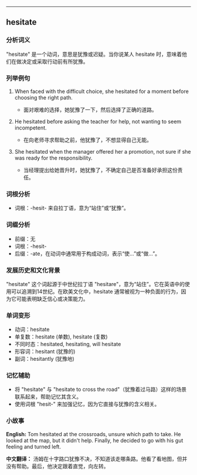 
---------------
## hesitate
### 分析词义
"hesitate" 是一个动词，意思是犹豫或迟疑。当你说某人 hesitate 时，意味着他们在做决定或采取行动前有所犹豫。

### 列举例句
1. When faced with the difficult choice, she hesitated for a moment before choosing the right path.
   - 面对艰难的选择，她犹豫了一下，然后选择了正确的道路。

2. He hesitated before asking the teacher for help, not wanting to seem incompetent.
   - 在向老师寻求帮助之前，他犹豫了，不想显得自己无能。

3. She hesitated when the manager offered her a promotion, not sure if she was ready for the responsibility.
   - 当经理提出给她晋升时，她犹豫了，不确定自己是否准备好承担这份责任。

### 词根分析
- 词根：-hesit- 来自拉丁语，意为“站住”或“犹豫”。

### 词缀分析
- 前缀：无
- 词根：-hesit-
- 后缀：-ate，在动词中通常用于构成动词，表示“使...”或“做...”。

### 发展历史和文化背景
"hesitate" 这个词起源于中世纪拉丁语 "hesitare"，意为“站住”。它在英语中的使用可以追溯到14世纪。在欧美文化中，hesitate 通常被视为一种负面的行为，因为它可能表明缺乏信心或决策能力。

### 单词变形
- 动词：hesitate
- 单复数：hesitate (单数), hesitate (复数)
- 不同时态：hesitated, hesitating, will hesitate
- 形容词：hesitant (犹豫的)
- 副词：hesitantly (犹豫地)

### 记忆辅助
- 将 "hesitate" 与 "hesitate to cross the road"（犹豫着过马路）这样的场景联系起来，帮助记忆其含义。
- 使用词根 "hesit-" 来加强记忆，因为它直接与犹豫的含义相关。

### 小故事
**English:**
Tom hesitated at the crossroads, unsure which path to take. He looked at the map, but it didn't help. Finally, he decided to go with his gut feeling and turned left.

**中文翻译：**
汤姆在十字路口犹豫不决，不知道该走哪条路。他看了看地图，但并没有帮助。最后，他决定跟着直觉，向左转。


